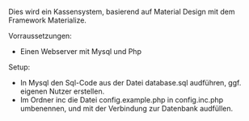 Dies wird ein Kassensystem, basierend auf Material Design mit dem Framework Materialize.

Vorraussetzungen:
  * Einen Webserver mit Mysql und Php

Setup:
  * In Mysql den Sql-Code aus der Datei database.sql audführen, ggf. eigenen Nutzer erstellen.
  * Im Ordner inc die Datei config.example.php in config.inc.php umbenennen, und mit der Verbindung zur Datenbank audfüllen.

